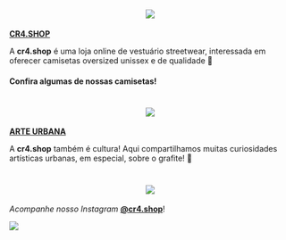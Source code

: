 <html>

<h1 align = "center">
<img src = "https://ik.imagekit.io/crtc/New_Folder/CR4.4.png?updatedAt=1685043822988">
</h1>

[**CR4.SHOP**](https://www.instagram.com/cr4.shop/)

A **cr4.shop** é uma loja online de vestuário streetwear, interessada em oferecer camisetas oversized unissex e de qualidade 🧡

**<h4> Confira algumas de nossas camisetas! </h4>**

<h1 align = "center">
  <img align = "center" src = "https://ik.imagekit.io/crtc/New_Folder/CR4.2.png?updatedAt=1685043382365">
</h1>

[**ARTE URBANA**](https://www.instagram.com/p/CdZZHV5rnC_/)

A **cr4.shop** também é cultura! Aqui compartilhamos muitas curiosidades artísticas urbanas, em especial, sobre o grafite! 🧡

<h1 align = "center">
  <img align = "center" src = "https://ik.imagekit.io/crtc/New_Folder/CR4.5.png?updatedAt=1685046362425">
</h1>

_Acompanhe nosso Instagram_ [**@cr4.shop**](https://www.instagram.com/cr4.shop/)!

<img align = "center" src = "https://ik.imagekit.io/crtc/New_Folder/TEASER4.png?updatedAt=1685039605565">

</html>
